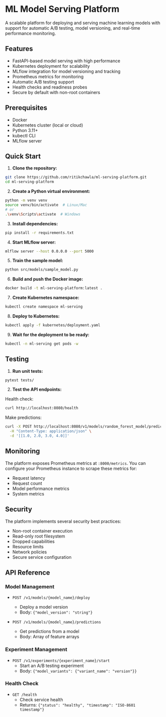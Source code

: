 # ML Model Serving Platform

A scalable platform for deploying and serving machine learning models with support for automatic A/B testing, model versioning, and real-time performance monitoring.

## Features

- FastAPI-based model serving with high performance
- Kubernetes deployment for scalability
- MLflow integration for model versioning and tracking
- Prometheus metrics for monitoring
- Automatic A/B testing support
- Health checks and readiness probes
- Secure by default with non-root containers

## Prerequisites

- Docker
- Kubernetes cluster (local or cloud)
- Python 3.11+
- kubectl CLI
- MLflow server

## Quick Start

1. **Clone the repository:**
```bash
git clone https://github.com/ritikchawla/ml-serving-platform.git
cd ml-serving-platform
```

2. **Create a Python virtual environment:**
```bash
python -m venv venv
source venv/bin/activate  # Linux/Mac
# or
.\venv\Scripts\activate  # Windows
```

3. **Install dependencies:**
```bash
pip install -r requirements.txt
```

4. **Start MLflow server:**
```bash
mlflow server --host 0.0.0.0 --port 5000
```

5. **Train the sample model:**
```bash
python src/models/sample_model.py
```

6. **Build and push the Docker image:**
```bash
docker build -t ml-serving-platform:latest .
```

7. **Create Kubernetes namespace:**
```bash
kubectl create namespace ml-serving
```

8. **Deploy to Kubernetes:**
```bash
kubectl apply -f kubernetes/deployment.yaml
```

9. **Wait for the deployment to be ready:**
```bash
kubectl -n ml-serving get pods -w
```

## Testing

1. **Run unit tests:**
```bash
pytest tests/
```

2. **Test the API endpoints:**

Health check:
```bash
curl http://localhost:8080/health
```

Make predictions:
```bash
curl -X POST http://localhost:8080/v1/models/random_forest_model/predictions \
  -H "Content-Type: application/json" \
  -d '[[1.0, 2.0, 3.0, 4.0]]'
```

## Monitoring

The platform exposes Prometheus metrics at `:8000/metrics`. You can configure your Prometheus instance to scrape these metrics for:

- Request latency
- Request count
- Model performance metrics
- System metrics

## Security

The platform implements several security best practices:

- Non-root container execution
- Read-only root filesystem
- Dropped capabilities
- Resource limits
- Network policies
- Secure service configuration

## API Reference

### Model Management

- `POST /v1/models/{model_name}/deploy`
  - Deploy a model version
  - Body: `{"model_version": "string"}`

- `POST /v1/models/{model_name}/predictions`
  - Get predictions from a model
  - Body: Array of feature arrays

### Experiment Management

- `POST /v1/experiments/{experiment_name}/start`
  - Start an A/B testing experiment
  - Body: `{"model_variants": {"variant_name": "version"}}`

### Health Check

- `GET /health`
  - Check service health
  - Returns: `{"status": "healthy", "timestamp": "ISO-8601 timestamp"}`